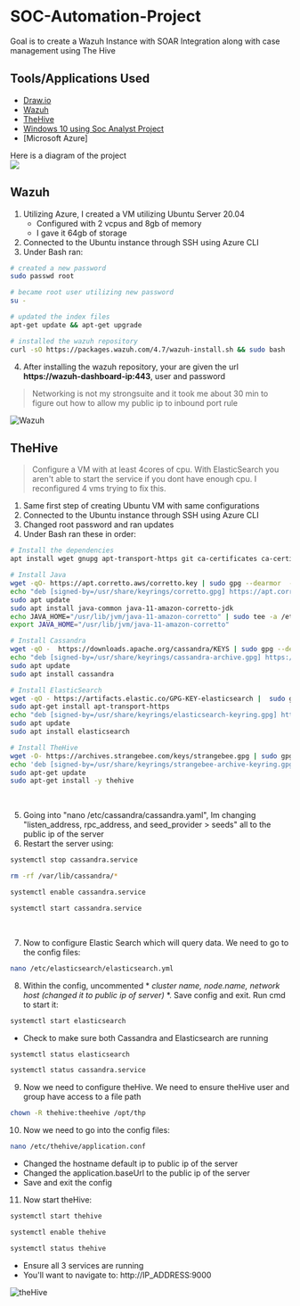 # SOC-Automation-Project
Goal is to create a Wazuh Instance with SOAR Integration along with case management using The Hive

## Tools/Applications Used
- [Draw.io](draw.io)
- [Wazuh](https://wazuh.com/)
- [TheHive](https://thehive-project.org/)
- [Windows 10 using Soc Analyst Project](https://github.com/kyhomelab/SOC-Lab/tree/main)
- [Microsoft Azure]


Here is a diagram of the project
<br> <img src="https://i.imgur.com/JdbiEBI.png"> <br>


## Wazuh
1. Utilizing Azure, I created a VM utilizing Ubuntu Server 20.04
   - Configured with 2 vcpus and 8gb of memory
   - I gave it 64gb of storage
2. Connected to the Ubuntu instance through SSH using Azure CLI
3. Under Bash ran:
```bash
# created a new password
sudo passwd root
```
```bash
# became root user utilizing new password
su -
```
```bash
# updated the index files
apt-get update && apt-get upgrade
```
```bash
# installed the wazuh repository
curl -sO https://packages.wazuh.com/4.7/wazuh-install.sh && sudo bash ./wazuh-install.sh -a
```
4. After installing the wazuh repository, your are given the url **https://wazuh-dashboard-ip:443**, user and password
> Networking is not my strongsuite and it took me about 30 min to figure out how to allow my public ip to inbound port rule

![Wazuh](https://i.imgur.com/bV9bXSR.png) <br>

## TheHive
> Configure a VM with at least 4cores of cpu. With ElasticSearch you aren't able to start the service if you dont have enough cpu. I reconfigured 4 vms trying to fix this.

1. Same first step of creating Ubuntu VM with same configurations
2. Connected to the Ubuntu instance through SSH using Azure CLI
3. Changed root password and ran updates
4. Under Bash ran these in order:
```bash
# Install the dependencies
apt install wget gnupg apt-transport-https git ca-certificates ca-certificates-java curl  software-properties-common python3-pip lsb-release
```
```bash
# Install Java
wget -qO- https://apt.corretto.aws/corretto.key | sudo gpg --dearmor  -o /usr/share/keyrings/corretto.gpg
echo "deb [signed-by=/usr/share/keyrings/corretto.gpg] https://apt.corretto.aws stable main" |  sudo tee -a /etc/apt/sources.list.d/corretto.sources.list
sudo apt update
sudo apt install java-common java-11-amazon-corretto-jdk
echo JAVA_HOME="/usr/lib/jvm/java-11-amazon-corretto" | sudo tee -a /etc/environment 
export JAVA_HOME="/usr/lib/jvm/java-11-amazon-corretto"
```
```bash
# Install Cassandra
wget -qO -  https://downloads.apache.org/cassandra/KEYS | sudo gpg --dearmor  -o /usr/share/keyrings/cassandra-archive.gpg
echo "deb [signed-by=/usr/share/keyrings/cassandra-archive.gpg] https://debian.cassandra.apache.org 40x main" |  sudo tee -a /etc/apt/sources.list.d/cassandra.sources.list
sudo apt update
sudo apt install cassandra
```
```bash
# Install ElasticSearch
wget -qO - https://artifacts.elastic.co/GPG-KEY-elasticsearch |  sudo gpg --dearmor -o /usr/share/keyrings/elasticsearch-keyring.gpg
sudo apt-get install apt-transport-https
echo "deb [signed-by=/usr/share/keyrings/elasticsearch-keyring.gpg] https://artifacts.elastic.co/packages/7.x/apt stable main" |  sudo tee /etc/apt/sources.list.d/elastic-7.x.list
sudo apt update
sudo apt install elasticsearch
```
```bash
# Install TheHive
wget -O- https://archives.strangebee.com/keys/strangebee.gpg | sudo gpg --dearmor -o /usr/share/keyrings/strangebee-archive-keyring.gpg
echo 'deb [signed-by=/usr/share/keyrings/strangebee-archive-keyring.gpg] https://deb.strangebee.com thehive-5.2 main' | sudo tee -a /etc/apt/sources.list.d/strangebee.list
sudo apt-get update
sudo apt-get install -y thehive
```
<br>

5. Going into "nano /etc/cassandra/cassandra.yaml", Im changing "listen_address, rpc_address, and seed_provider > seeds" all to the public ip of the server
6. Restart the server using:
```bash
systemctl stop cassandra.service
```
```bash
rm -rf /var/lib/cassandra/*
```
```bash
systemctl enable cassandra.service
```
```bash
systemctl start cassandra.service
```
<br>

7. Now to configure Elastic Search which will query data. We need to go to the config files:
```bash
nano /etc/elasticsearch/elasticsearch.yml
```
8. Within the config, uncommented * *cluster name, node.name, network host (changed it to public ip of server)* *. Save config and exit. Run cmd to start it:
```bash
systemctl start elasticsearch
```
- Check to make sure both Cassandra and Elasticsearch are running
```bash
systemctl status elasticsearch
```
```bash
systemctl status cassandra.service
```

9. Now we need to configure theHive. We need to ensure theHive user and group have access to a file path
```bash
chown -R thehive:theehive /opt/thp
```
10. Now we need to go into the config files:
```bash
nano /etc/thehive/application.conf
```
- Changed the hostname default ip to public ip of the server
- Changed the application.baseUrl to the public ip of the server
- Save and exit the config
11. Now start theHive:
```bash
systemctl start thehive
```
```bash
systemctl enable thehive
```
```bash
systemctl status thehive
```
- Ensure all 3 services are running
- You'll want to navigate to: http://IP_ADDRESS:9000

![theHive](https://i.imgur.com/RTReWi6.png)
